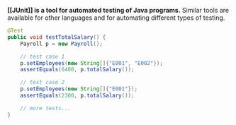 **[[JUnit]] is a tool for automated testing of Java programs.** Similar tools are available for other languages and for automating different types of testing.

```java
@Test
public void testTotalSalary() {
    Payroll p = new Payroll();

    // test case 1
    p.setEmployees(new String[]{"E001", "E002"});
    assertEquals(6400, p.totalSalary());

    // test case 2
    p.setEmployees(new String[]{"E001"});
    assertEquals(2300, p.totalSalary());

    // more tests...
}
```


